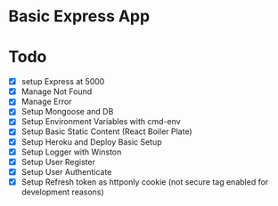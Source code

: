 # Basic Express App

# Todo

- [x] setup Express at 5000
- [x] Manage Not Found
- [x] Manage Error
- [x] Setup Mongoose and DB
- [x] Setup Environment Variables with cmd-env
- [x] Setup Basic Static Content (React Boiler Plate)
- [x] Setup Heroku and Deploy Basic Setup
- [x] Setup Logger with Winston
- [x] Setup User Register
- [x] Setup User Authenticate
- [x] Setup Refresh token as httponly cookie (not secure tag enabled for development reasons)
